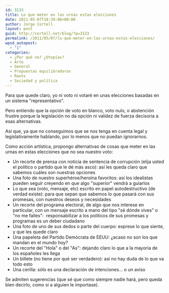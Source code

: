 ```yaml
---
id: 3133
title: Lo que meter en las urnas estas elecciones
date: 2011-05-07T18:39:08+00:00
author: Jorge Cortell
layout: post
guid: http://cortell.net/blog/?p=3133
permalink: /2011/05/07/lo-que-meter-en-las-urnas-estas-elecciones/
wpsd_autopost:
  - "1"
categories:
  - ¿Por qué no? ¿Utopías?
  - Arte
  - General
  - Propuestas equilibradoras
  - Rants
  - Sociedad y polí­tica
---
```

Para que quede claro, yo ni voto ni votaré en unas elecciones basadas en un sistema "representativo".

Pero entiendo que la opción de voto en blanco, voto nulo, o abstención frustre porque la legislación no da opción ni validez de fuerza decisoria a esas alternativas.

Así que, ya que no conseguimos que se nos tenga en cuenta legal y legislativamente hablando, por lo menos que no puedan ignorarnos.

Como acción artística, propongo alternativas de cosas que meter en las urnas en estas elecciones que no sea nuestro voto:

  * Un recorte de prensa con noticia de sentencia de corrupción (elija usted el político o partido que le dé más asco): así les queda claro que sabemos cuáles son nuestras opciones
  * Una foto de nuestro superhéroe/heroína favoritos: así los idealistas pueden seguir creyendo en que algo "superior" vendrá a guiarlos
  * Lo que sea (voto, mensaje, etc) escrito en papel autodestructivo (de verdad existe): para que sepan que sabemos lo que pasará con sus promesas, con nuestros deseos y necesidades
  * Un recorte del programa electoral, de algo que nos interese en particular, con un mensaje escrito a mano del tipo "sé dónde vives" o "no me falles":  responsabilizar a los politicos de sus promesas y programas es un deber ciudadano
  * Una foto de uno de sus dedos o parte del cuerpo: exprese lo que siente, y que les quede claro
  * Una papeleta del Partido Demócrata de EEUU: ¿acaso no son los que mandan en el mundo hoy?
  * Un recorte del "Hola" o del "As": dejando claro lo que a la mayoría de los españoles les llega
  * Un billete (no tiene por qué ser verdadero): así no hay duda de lo que va todo esto
  * Una cerilla: sólo es una declaración de intenciones... o un aviso

Se admiten sugerencias (que sé que como siempre nadie hará, pero queda bien decirlo, como si a alguien le importase).